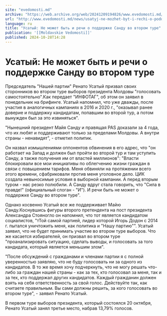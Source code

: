 ```yaml
---
site: "evedomosti.md"
archive: "https://web.archive.org/web/20241209194826/www.evedomosti.md/news/usatyj-ne-mozhet-byt-i-rechi-o-podderzhke-sandu-vo-vtorom-tu"
url: "http://www.evedomosti.md/news/usatyj-ne-mozhet-byt-i-rechi-o-podderzhke-sandu-vo-vtorom-tu"
language: ru
title: "Усатый: Не может быть и речи о поддержке Санду во втором туре"
publication: '[[Moldavskie Vedomosti]]'
published: 2024-10-28T14:28
---
```


# Усатый: Не может быть и речи о поддержке Санду во втором туре

Председатель "Нашей партии" Ренато Усатый призвал своих сторонников во втором туре выборов президента Молдовы "голосовать самостоятельно".Как передает "ИНФОТАГ", об этом он заявил в понедельник на брифинге. Усатый напомнил, что уже дважды, после участия в аналогичных кампаниях в 2016 и 2020 г., "оказывал ранее доверие и поддержку кандидатам, попавшим во второй тур, а потом вынужден был за это извиняться".

"Нынешний президент Майя Санду и правящая PAS доказали за 4 года, что их любят и поддерживают только за пределами Молдовы. А внутри страны - ненавидят", - отметил политик.

Он назвал измышлениями оппонентов обвинения в его адрес, что "он работает на Запад и должен был пройти во второй тур и там уступить Санду, а также получения им от властей миллионов": "Власти блокировали все мои инициативы по облегчению жизни граждан в связи с повышением тарифов. Меня обвиняли на протяжении всего этого времени, сфабриковали против меня уголовное дело. ЦИК создала невыносимые условия в выборной кампании. А перед вторым туром - нас резко полюбили. А Санду вдруг стала говорить, что "Сила в правде!" (официальный слоган - "И"). И речи быть не может о поддержке Санду во втором туре".

Однако косвенно Усатый все же поддерживает Майю Санду.Коснувшись фигуры второго претендента на пост президента Александра Стояногло он напомнил, что тот является кандидатом социалистов, "тТой самой партией, лидер которой Игорь Додон с 2014 г. пытался уничтожить меня, как политика и "Нашу партию"". Усатый заявил, что не будет принимать участие во втором туре выборов. Что же касается избирателей, он призвал во втором туре "проанализировать ситуацию, сделать выводы, и голосовать за того кандидата, который является меньшим злом".

"После обсуждений с гражданами и членами партии я с полной уверенностью заявляю, что не буду голосовать ни за одного из кандидатов. В то же время хочу подчеркнуть, что не могу решать что-либо за граждан нашей страны - как за тех, кто голосовал за меня, так и за тех, кто поддержал других кандидатов. Каждый гражданин должен взять на себя ответственность за свой голос. Действуйте так, как считаете правильным. Вы сами должны решить, за кого голосовать во втором туре", - заявил Ренато Усатый.

В первом туре выборов президента, который состоялся 20 октября, Ренато Усатый занял третье место, набрав 13,79% голосов.